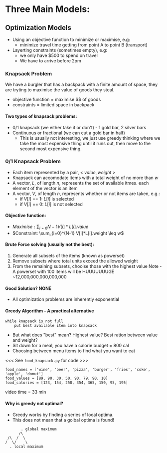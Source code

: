 #  Three Main Models:

## Optimization Models

- Using an objective function to minimize or maximise, e.g:
    - minimize travel time getting from point A to point B (transport)
- Layerting constraints (sometimes empty), e.g:
    - we only have $500 to spend on travel
    - We have to arrive before 2pm

### Knapsack Problem
We have a burgler that has a backpack with a finite amount of space, 
they are tryting to maximise the value of goods they steal.

- objective function = maximise $$ of goods
- constraints = limited space in backpack

#### Two types of knapsack problems:
- 0/1 knapsack (we either take it or don't) - 1 gold bar, 2 silver bars
- Continuous or fractional (we can cut a gold bar in half)
    - This is usually not interesting, we just use greedy thinking where we take the most
    expensive thing until it runs out, then move to the second most expensive thing.

### 0/1 Knapsack Problem
- Each item represented by a pair, $<$ $value, weight$ $>$
- Knapsack can accomodate items with a total weight of no more than $w$
- A vector, $L$, of length $n$, represents the set of available itmes. each element of the 
vector is an item
- A vector, $V$, of length $n$, represents whether or not items are taken, e.g.:
    - if $V[i]$ == 1: $L[i]$ is selected
    - if $V[i]$ == 0: $L[i]$ is not selected

#### Objective function:
- $Maximise: \sum_{i=0}{N-1} V[i]*L[i].value$
- $Constraint: \sum_{i=0}^{N-1} V[i]*L[i].weight \leq w$

#### Brute Force solving (usually not the best):
1) Generate all subsets of the items (known as powerset)
2) Remove subsets where total units exceed the allowed weight
3) From the remaining subsets, chooise those with the highest value
Note - A powerset with 100 items will be HUUUUUUUGE ~12,000,000,000,000,000

#### Good Solution? NONE
- All optimization problems are inherently exponential

#### Greedy Algorithm - A practical alternative
```
while knapsack is not full
    put best available item into knapsack
```
- But what does "best" mean? Highest value? Best ration between value and weight?
- Sit down for a meal, you have a calorie budget = 800 cal
- Choosing between menu items to find what you want to eat

<<< See `food_knapsack.py` for code >>>
```
food_names = ['wine', 'beer', 'pizza', 'burger', 'fries', 'coke', 'apple', 'donut']
food_values = [89, 90, 30, 50, 90, 79, 90, 10]
food_calories = [123, 154, 258, 354, 365, 150, 95, 195]
```
video time = 33 min

#### Why is greedy not optimal?
- Greedy works by finding a series of local optima.
- This does not mean that a golbal optima is found!
```
       . global maximum
      /\
 /\  /  \
/  \/    \
  . local maximum
```
